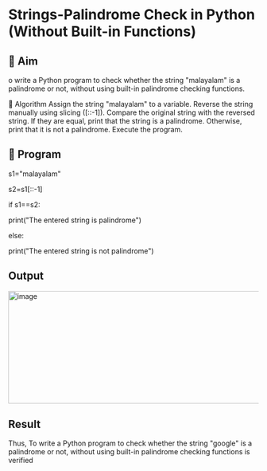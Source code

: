 # Strings-Palindrome Check in Python (Without Built-in Functions)

## 🎯 Aim
o write a Python program to check whether the string "malayalam" is a palindrome or not, without using built-in palindrome checking functions.

🧠 Algorithm
Assign the string "malayalam" to a variable.
Reverse the string manually using slicing ([::-1]).
Compare the original string with the reversed string.
If they are equal, print that the string is a palindrome.
Otherwise, print that it is not a palindrome.
Execute the program.

## 🧾 Program
s1="malayalam"

s2=s1[::-1]

if s1==s2:

print("The entered string is palindrome")

else:

print("The entered string is not palindrome")

## Output
<img width="1060" height="226" alt="image" src="https://github.com/user-attachments/assets/8e5ef14a-e4a5-4d56-87de-373cdfcd8a59" />


## Result
Thus, To write a Python program to check whether the string "google" is a palindrome or not, without using built-in palindrome checking functions is verified

